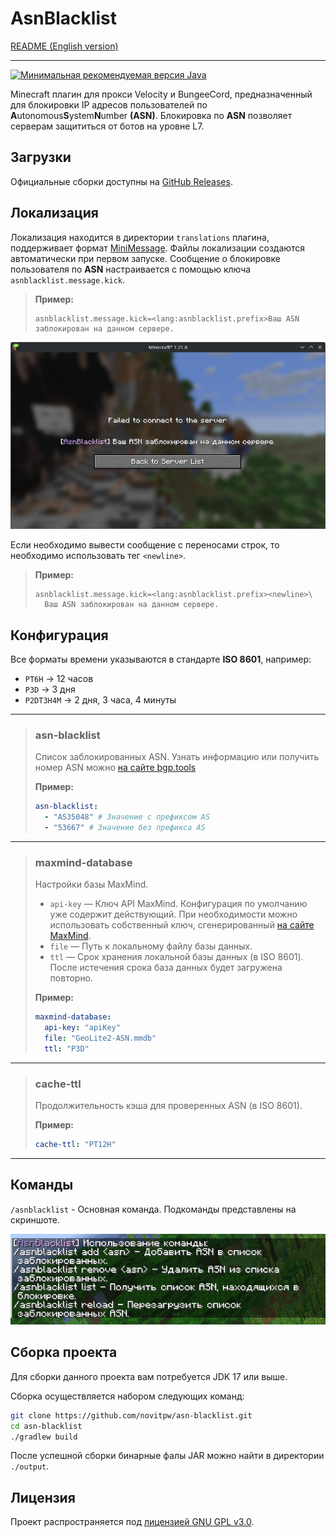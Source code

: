 # AsnBlacklist

[README (English version)](./README_en.md)

---

[![Минимальная рекомендуемая версия Java](https://img.shields.io/badge/Java-17%2B-blue?logo=openjdk)](https://openjdk.org/projects/jdk/17/)

Minecraft плагин для прокси Velocity и BungeeCord, предназначенный для блокировки IP адресов пользователей по **A**utonomous**S**ystem**N**umber **(ASN)**.
Блокировка по **ASN** позволяет серверам защититься от ботов на уровне L7.

## Загрузки

Официальные сборки доступны на [GitHub Releases](https://github.com/novitpw/asn-blacklist/releases).

## Локализация

Локализация находится в директории `translations` плагина, поддерживает формат [MiniMessage](https://docs.advntr.dev/minimessage/format.html).
Файлы локализации создаются автоматически при первом запуске.
Сообщение о блокировке пользователя по **ASN** настраивается с помощью ключа `asnblacklist.message.kick`.
> **Пример:**
>
> ```properties
> asnblacklist.message.kick=<lang:asnblacklist.prefix>Ваш ASN заблокирован на данном сервере.
> ```
>

[![Причина отключения](images/disconnect_reason.png)](images/disconnect_reason.png)

Если необходимо вывести сообщение с переносами строк, то необходимо использовать тег `<newline>`.
> **Пример:**
>
> ```properties
> asnblacklist.message.kick=<lang:asnblacklist.prefix><newline>\
>   Ваш ASN заблокирован на данном сервере.
> ```

## Конфигурация

Все форматы времени указываются в стандарте **ISO 8601**, например:

- `PT6H` → 12 часов
- `P3D` → 3 дня
- `P2DT3H4M` → 2 дня, 3 часа, 4 минуты

---

> ### asn-blacklist
>
> Список заблокированных ASN. Узнать информацию или получить номер ASN можно [на сайте bgp.tools](https://bgp.tools/)
>
> **Пример:**
>
> ```yaml
> asn-blacklist:
>   - "AS35048" # Значение с префиксом AS
>   - "53667" # Значение без префикса AS
> ```

---

> ### maxmind-database
>
> Настройки базы MaxMind.
>
> - `api-key` — Ключ API MaxMind. Конфигурация по умолчанию уже содержит действующий. При необходимости можно использовать собственный ключ, сгенерированный [на сайте MaxMind](https://www.maxmind.com/en/accounts/current/license-key).
> - `file` — Путь к локальному файлу базы данных.
> - `ttl` — Срок хранения локальной базы данных (в ISO 8601). После истечения срока база данных будет загружена повторно.
>
> **Пример:**
>
> ```yaml
> maxmind-database:
>   api-key: "apiKey"
>   file: "GeoLite2-ASN.mmdb"
>   ttl: "P3D"
> ```

---

> ### cache-ttl
>
> Продолжительность кэша для проверенных ASN (в ISO 8601).
>
> **Пример:**
>
> ```yaml
> cache-ttl: "PT12H"
> ```

---

## Команды

`/asnblacklist` - Основная команда. Подкоманды представлены на скриншоте.

[![Команды](images/commands.png)](images/commands.png)


## Сборка проекта

Для сборки данного проекта вам потребуется JDK 17 или выше.

Сборка осуществляется набором следующих команд:

```bash
git clone https://github.com/novitpw/asn-blacklist.git 
cd asn-blacklist
./gradlew build
```

После успешной сборки бинарные фалы JAR можно найти в директории `./output`.

## Лицензия

Проект распространяется под [лицензией GNU GPL v3.0](./LICENSE).
